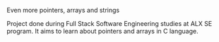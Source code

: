 Even more pointers, arrays and strings

Project done during Full Stack Software Engineering studies at ALX SE program. It aims to learn about pointers and arrays in C language.
